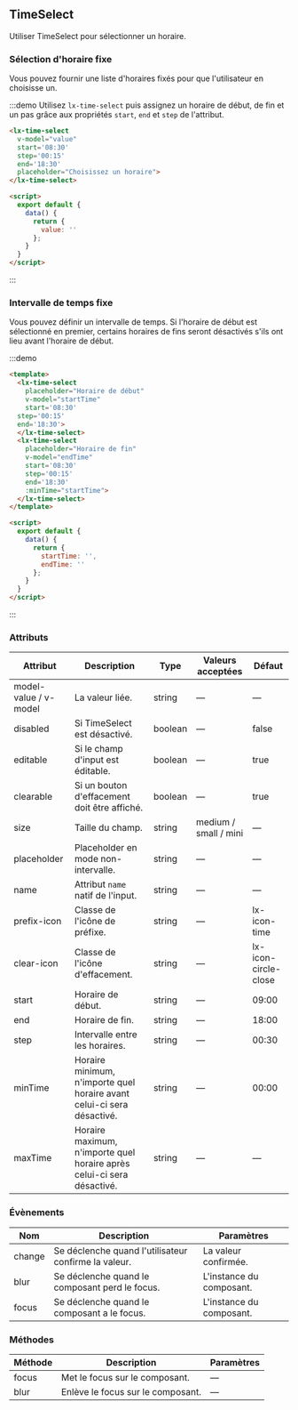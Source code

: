 ## TimeSelect

Utiliser TimeSelect pour sélectionner un horaire.

### Sélection d'horaire fixe

Vous pouvez fournir une liste d'horaires fixés pour que l'utilisateur en choisisse un.

:::demo Utilisez `lx-time-select` puis assignez un horaire de début, de fin et un pas grâce aux propriétés `start`, `end` et `step` de l'attribut.
```html
<lx-time-select
  v-model="value"
  start='08:30'
  step='00:15'
  end='18:30'
  placeholder="Choisissez un horaire">
</lx-time-select>

<script>
  export default {
    data() {
      return {
        value: ''
      };
    }
  }
</script>
```
:::

### Intervalle de temps fixe

Vous pouvez définir un intervalle de temps. Si l'horaire de début est sélectionné en premier, certains horaires de fins seront désactivés s'ils ont lieu avant l'horaire de début.

:::demo
```html
<template>
  <lx-time-select
    placeholder="Horaire de début"
    v-model="startTime"
    start='08:30'
  step='00:15'
  end='18:30'>
  </lx-time-select>
  <lx-time-select
    placeholder="Horaire de fin"
    v-model="endTime"
    start='08:30'
    step='00:15'
    end='18:30'
    :minTime="startTime">
  </lx-time-select>
</template>

<script>
  export default {
    data() {
      return {
        startTime: '',
        endTime: ''
      };
    }
  }
</script>
```
:::

### Attributs

| Attribut      | Description          | Type      | Valeurs acceptées       | Défaut  |
|---------- |-------------- |---------- |--------------------------------  |-------- |
| model-value / v-model | La valeur liée. | string | — | — |
| disabled | Si TimeSelect est désactivé. | boolean | — | false |
| editable | Si le champ d'input est éditable. | boolean | — | true |
| clearable | Si un bouton d'effacement doit être affiché. | boolean | — | true |
| size | Taille du champ. | string | medium / small / mini | — |
| placeholder | Placeholder en mode non-intervalle. | string | — | — |
| name | Attribut `name` natif de l'input. | string | — | — |
| prefix-icon | Classe de l'icône de préfixe. | string | — | lx-icon-time |
| clear-icon | Classe de l'icône d'effacement. | string | — | lx-icon-circle-close |
| start | Horaire de début. | string | — | 09:00 |
| end | Horaire de fin. | string | — | 18:00 |
| step | Intervalle entre les horaires. | string | — | 00:30 |
| minTime | Horaire minimum, n'importe quel horaire avant celui-ci sera désactivé. | string | — | 00:00 |
| maxTime | Horaire maximum, n'importe quel horaire après celui-ci sera désactivé. | string | — | — |


### Évènements

| Nom | Description | Paramètres |
|---------|--------|---------|
| change | Se déclenche quand l'utilisateur confirme la valeur. | La valeur confirmée. |
| blur | Se déclenche quand le composant perd le focus. | L'instance du composant. |
| focus | Se déclenche quand le composant a le focus. | L'instance du composant. |

### Méthodes

| Méthode | Description | Paramètres |
| ---- | ---- | ---- |
| focus | Met le focus sur le composant. | — |
| blur | Enlève le focus sur le composant. | — |
